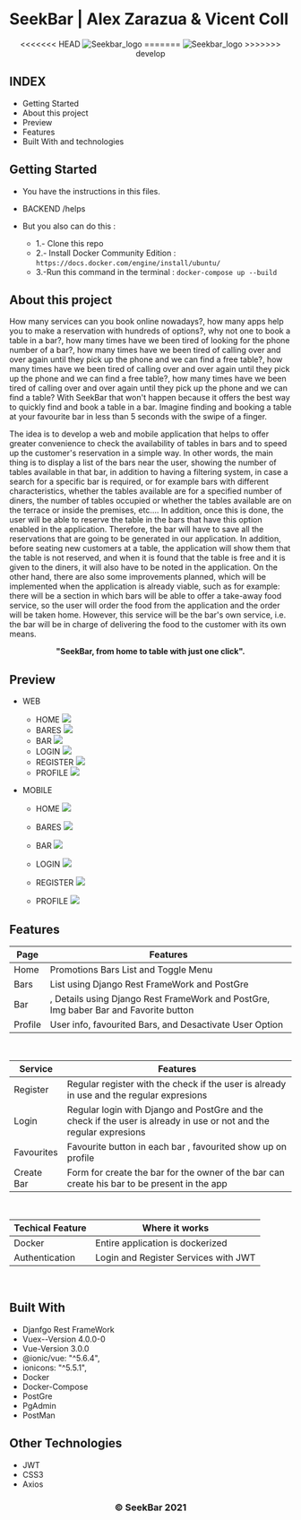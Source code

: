# SeekBar | Alex Zarazua & Vicent Coll

<p align="center">

  <a>
<<<<<<< HEAD
    <img src="assets/LOGOTIPO_NEGRO.png" alt="Seekbar_logo">
=======
    <img src="frontend/src/assets/img/LOGOTIPO NEGRO.png" alt="Seekbar_logo">
>>>>>>> develop
  </a>

</p>


## INDEX

* Getting Started
* About this project
* Preview 
* Features
* Built With and technologies

## Getting Started 

* You have the instructions in this files.

* BACKEND /helps 
* But you also can do this : 
     * 1.- Clone this repo
     * 2.- Install Docker Community Edition :  ` https://docs.docker.com/engine/install/ubuntu/ `
     * 3.-Run this command in the terminal : ` docker-compose up --build `

    
## About this project

How many services can you book online nowadays?, how many apps help you to make a reservation with hundreds of options?, why not one to book a table in a bar?, how many times have we been tired of looking for the phone number of a bar?, how many times have we been tired of calling over and over again until they pick up the phone and we can find a free table?, how many times have we been tired of calling over and over again until they pick up the phone and we can find a free table?, how many times have we been tired of calling over and over again until they pick up the phone and we can find a table?
With SeekBar that won't happen because it offers the best way to quickly find and book a table in a bar.
Imagine finding and booking a table at your favourite bar in less than 5 seconds with the swipe of a finger.

The idea is to develop a web and mobile application that helps to offer greater convenience to check the availability of tables in bars and to speed up the customer's reservation in a simple way.
In other words, the main thing is to display a list of the bars near the user, showing the number of tables available in that bar, in addition to having a filtering system, in case a search for a specific bar is required, or for example bars with different characteristics, whether the tables available are for a specified number of diners, the number of tables occupied or whether the tables available are on the terrace or inside the premises, etc....
In addition, once this is done, the user will be able to reserve the table in the bars that have this option enabled in the application. Therefore, the bar will have to save all the reservations that are going to be generated in our application. In addition, before seating new customers at a table, the application will show them that the table is not reserved, and when it is found that the table is free and it is given to the diners, it will also have to be noted in the application.
On the other hand, there are also some improvements planned, which will be implemented when the application is already viable, such as for example: there will be a section in which bars will be able to offer a take-away food service, so the user will order the food from the application and the order will be taken home. However, this service will be the bar's own service, i.e. the bar will be in charge of delivering the food to the customer with its own means.


<p align="center"><strong>"SeekBar, from home to table with just one click".</strong></p>


## Preview

  * WEB

      * HOME
        <img src="https://raw.githubusercontent.com/alexzarazuaa/SeekBar/develop/frontend/src/assets/MockUps/web/HomeOfertasDesktop.png"/>
      * BARES 
        <img src="https://raw.githubusercontent.com/alexzarazuaa/SeekBar/develop/frontend/src/assets/MockUps/web/BaresDesktop.png"/>
      * BAR
        <img src="https://raw.githubusercontent.com/alexzarazuaa/SeekBar/develop/frontend/src/assets/MockUps/web/BarDesktop.png"/>
      * LOGIN
        <img src="https://raw.githubusercontent.com/alexzarazuaa/SeekBar/develop/frontend/src/assets/MockUps/web/LoginDesktop.png"/>
      * REGISTER
        <img src="https://raw.githubusercontent.com/alexzarazuaa/SeekBar/develop/frontend/src/assets/MockUps/web/RegisterDesktop.png"/>
      * PROFILE
        <img src="https://raw.githubusercontent.com/alexzarazuaa/SeekBar/develop/frontend/src/assets/MockUps/web/ProfileDesktop.png"/>
  

  * MOBILE

    * HOME
      <img src="https://raw.githubusercontent.com/alexzarazuaa/SeekBar/develop/frontend/src/assets/MockUps/mobile/Home_Ofertas_mobile.png"/>

    * BARES 
      <img src="https://raw.githubusercontent.com/alexzarazuaa/SeekBar/develop/frontend/src/assets/MockUps/mobile/Bares_mobile.png"/>

    * BAR
      <img src="https://raw.githubusercontent.com/alexzarazuaa/SeekBar/develop/frontend/src/assets/MockUps/mobile/Bar_detail_mobile.png"/>

    * LOGIN
      <img src="https://raw.githubusercontent.com/alexzarazuaa/SeekBar/develop/frontend/src/assets/MockUps/mobile/Login__Mobile.png"/>

    * REGISTER
      <img src="https://raw.githubusercontent.com/alexzarazuaa/SeekBar/develop/frontend/src/assets/MockUps/mobile/Register_Mobile.png"/>

    * PROFILE
      <img src="https://raw.githubusercontent.com/alexzarazuaa/SeekBar/develop/frontend/src/assets/MockUps/mobile/Profile_Mobile.png"/>



## Features

  | Page | Features |
  | - | - |
  | Home |  Promotions Bars List and Toggle Menu |
  | Bars | List using Django Rest FrameWork and PostGre |
  | Bar | , Details using Django Rest FrameWork and PostGre, Img baber Bar and Favorite button |
  | Profile | User info, favourited Bars, and Desactivate User Option |

  <br>

  | Service | Features |
  | - | - |
  | Register | Regular register with the check if the user is already in use and the regular expresions  |
  | Login | Regular login with Django and PostGre and the check if the user is already in use or not and the regular expresions |
  | Favourites | Favourite button in each bar , favourited show up on profile  |
  | Create Bar | Form for create the bar for the  owner of the bar can create his bar to be present in the app|


  <br>

  | Techical Feature | Where it works |
  | - | - |
  | Docker | Entire application is dockerized |
  | Authentication | Login and Register Services with JWT |


<br>


## Built With

 * Djanfgo Rest FrameWork
 * Vuex--Version 4.0.0-0
 * Vue-Version 3.0.0
 * @ionic/vue: "^5.6.4",
 * ionicons: "^5.5.1",
 * Docker
 * Docker-Compose
 * PostGre
 * PgAdmin
 * PostMan

## Other Technologies

 * JWT
 * CSS3
 * Axios



  <h3 align="center"><strong>&copy; SeekBar 2021</strong></h3>

